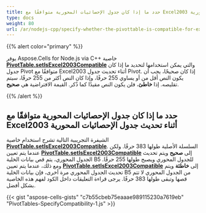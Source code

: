 ```yaml
---
title: حدد ما إذا كان جدول الإحصائيات المحورية متوافقًا مع Excel2003 أثناء تحديث جدول الإحصائيات المحورية
type: docs
weight: 80
url: /ar/nodejs-cpp/specify-whether-the-pivottable-is-compatible-for-excel2003-while-refreshing-pivottable/
---
```


{{% alert color="primary" %}}

يوفر Aspose.Cells for Node.js via C++ خاصية [**PivotTable.setIsExcel2003Compatible**](https://reference.aspose.com/cells/nodejs-cpp/pivottable/#setIsExcel2003Compatible-boolean-) والتي يمكن استخدامها لتحديد ما إذا كان جدول Pivot متوافقًا مع Excel2003 أثناء تحديث جدول Pivot. إذا كان صحيحًا، يجب أن يكون النص أقل من أو يساوي 255 حرفًا، وإذا كان النص أكثر من 255 حرفًا، سيتم تقليصه. إذا **خاطئ**، فلن يكون النص مقيدًا كما ذُكر. القيمة الافتراضية هي **صحيح**.

{{% /alert %}}

## **حدد ما إذا كان جدول الإحصائيات المحورية متوافقًا مع Excel2003 أثناء تحديث جدول الإحصائيات المحورية**

الشيفرة التجريبية التالية تشرح استخدام خاصية [**PivotTable.setIsExcel2003Compatible**](https://reference.aspose.com/cells/nodejs-cpp/pivottable/#setIsExcel2003Compatible-boolean-). السلسلة الأصلية طولها 383 حرفًا. ولكن عندما يتم تعيين [**PivotTable.setIsExcel2003Compatible**](https://reference.aspose.com/cells/nodejs-cpp/pivottable/#setIsExcel2003Compatible-boolean-) إلى **صحيح** ويتم تحديث الجدول المحوري، يتم قص بيانات الخلية B5 للجدول المحوري ويصبح طولها 255 حرفًا. ومع ذلك، عندما يتم تعيين [**PivotTable.setIsExcel2003Compatible**](https://reference.aspose.com/cells/nodejs-cpp/pivottable/#setIsExcel2003Compatible-boolean-) إلى **خاطئة** ويتم تحديث الجدول المحوري مرة أخرى، فإن بيانات الخلية B5 من الجدول المحوري لا تتم قصها وتبقى طولها 383 حرفًا. يرجى قراءة التعليقات داخل الكود لفهم هذه الخاصية بشكل أفضل.

{{< gist "aspose-cells-gists" "c7b55cbeb75eaaae989115230a7619eb" "PivotTables-SpecifyCompatibility-1.js" >}}

